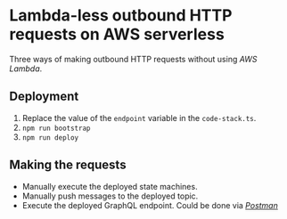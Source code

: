 # Lambda-less outbound HTTP requests on AWS serverless

Three ways of making outbound HTTP requests without using _AWS Lambda_.

## Deployment

1. Replace the value of the `endpoint` variable in the `code-stack.ts`.
1. `npm run bootstrap`
1. `npm run deploy`

## Making the requests

- Manually execute the deployed state machines.
- Manually push messages to the deployed topic.
- Execute the deployed GraphQL endpoint. Could be done via [_Postman_](https://learning.postman.com/docs/sending-requests/supported-api-frameworks/graphql/)

